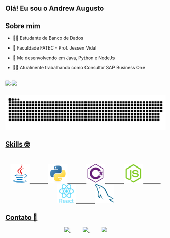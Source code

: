 ## Olá! Eu sou o Andrew Augusto </h2>
 
## Sobre mim
- 👨‍🎓 Estudante de Banco de Dados

- 🏢 Faculdade FATEC - Prof. Jessen Vidal

- 🌱 Me desenvolvendo em Java, Python e NodeJs

- 👦🏼 Atualmente trabalhando como Consultor SAP Business One

##
  
<div style="display: inline_block">
  <a href="https://github.com/AndrewAugusto">
  <img 
    align="center" 
    height="155" 
    src="https://github-readme-stats.vercel.app/api?username=AndrewAugusto&show_icons=true&theme=blue-green&include_all_commits=true&count_private=true"
  />
  <img 
    align="center"
    height="150" 
    src="https://github-readme-stats.vercel.app/api/top-langs/?username=AndrewAugusto&layout=compact&langs_count=7&theme=blue-green"
  />
 </div>
  
##
  
  ![Snake animation](https://github.com/AndrewAugusto/AndrewAugusto/blob/output/github-contribution-grid-snake.svg)
  
##


## Skills :nerd_face:
<div style="display: inline_block"><br>
  <p align="center">
  <img title="Java" height="60" src="https://raw.githubusercontent.com/devicons/devicon/master/icons/java/java-original.svg">
  &nbsp;&nbsp;&nbsp;&nbsp;&nbsp;&nbsp;&nbsp;&nbsp;&nbsp;&nbsp;&nbsp;&nbsp;&nbsp;
  <img title="Python" height="60" src="https://raw.githubusercontent.com/devicons/devicon/master/icons/python/python-original.svg">  
    &nbsp;&nbsp;&nbsp;&nbsp;&nbsp;&nbsp;&nbsp;&nbsp;&nbsp;&nbsp;&nbsp;&nbsp;&nbsp;
  <img title="Python" height="60" src="https://github.com/devicons/devicon/blob/1119b9f84c0290e0f0b38982099a2bd027a48bf1/icons/csharp/csharp-line.svg"> 
  &nbsp;&nbsp;&nbsp;&nbsp;&nbsp;&nbsp;&nbsp;&nbsp;&nbsp;&nbsp;&nbsp;&nbsp;&nbsp;
  <img title="Nodejs" height="60" src="https://github.com/devicons/devicon/blob/1119b9f84c0290e0f0b38982099a2bd027a48bf1/icons/nodejs/nodejs-original.svg">
    &nbsp;&nbsp;&nbsp;&nbsp;&nbsp;&nbsp;&nbsp;&nbsp;&nbsp;&nbsp;&nbsp;&nbsp;&nbsp;
  <img title="React" height="60" src="https://github.com/devicons/devicon/blob/1119b9f84c0290e0f0b38982099a2bd027a48bf1/icons/react/react-original-wordmark.svg">
  &nbsp;&nbsp;&nbsp;&nbsp;&nbsp;&nbsp;&nbsp;&nbsp;&nbsp;&nbsp;&nbsp;&nbsp;&nbsp;
  <img title="MySQL" height="60" src="https://raw.githubusercontent.com/devicons/devicon/master/icons/mysql/mysql-plain.svg">
</div>
  
## Contato :iphone:
<p align="center">
    <a href="mailto:mailto:andrewaugustodiass@gmail.com">
        <img src="https://img.shields.io/badge/gmail-D14836?&style=for-the-badge&logo=gmail&logoColor=white&link=mailto:mailto:andrewaugustodiass@gmail.com">
    </a>
    &nbsp;&nbsp;&nbsp;&nbsp;&nbsp;&nbsp;&nbsp;&nbsp;&nbsp;
    <a href="https://www.linkedin.com/in/andrew-augusto-778585127/">
        <img src="https://img.shields.io/badge/linkedin-%230077B5.svg?&style=for-the-badge&logo=linkedin&logoColor=white&link=mailto:https://www.linkedin.com/in/andrew-augusto-778585127/">
    </a>
    &nbsp;&nbsp;&nbsp;&nbsp;&nbsp;&nbsp;&nbsp;&nbsp;&nbsp;
    <a href="https://discords.com/bio/p/andrewaugusto" target="_blank"><img src="https://img.shields.io/badge/Discord-7289DA?style=for-the-badge&logo=discord&logoColor=white" target="_blank">
    </a> 
</p>
